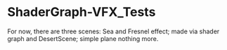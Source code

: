 # ShaderGraph-VFX_Tests
For now, there are three scenes: Sea and Fresnel effect; made via shader graph and DesertScene; simple plane nothing more.

